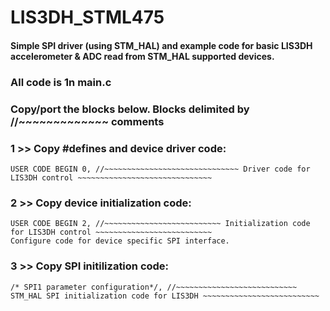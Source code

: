 # LIS3DH_STML475

#### Simple SPI driver (using STM_HAL) and example code for basic LIS3DH accelerometer & ADC read from STM_HAL supported devices.

### All code is 1n main.c

### Copy/port the blocks below.  Blocks delimited by //~~~~~~~~~~~~~ comments


### 1 >> Copy #defines and device driver code:
	USER CODE BEGIN 0, //~~~~~~~~~~~~~~~~~~~~~~~~~~~~~~ Driver code for LIS3DH control ~~~~~~~~~~~~~~~~~~~~~~~~~~~~~~

### 2 >> Copy device initialization code:
	USER CODE BEGIN 2, //~~~~~~~~~~~~~~~~~~~~~~~~~~ Initialization code for LIS3DH control ~~~~~~~~~~~~~~~~~~~~~~~~~~
	Configure code for device specific SPI interface.

### 3 >> Copy SPI initilization code:
	/* SPI1 parameter configuration*/, //~~~~~~~~~~~~~~~~~~~~~~~~~~~ STM_HAL SPI initialization code for LIS3DH ~~~~~~~~~~~~~~~~~~~~~~~~~~


